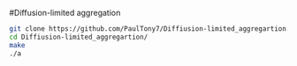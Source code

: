 #Diffusion-limited aggregation

```sh
git clone https://github.com/PaulTony7/Diffiusion-limited_aggregartion.git
cd Diffiusion-limited_aggregartion/
make
./a
```
